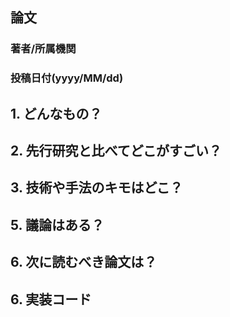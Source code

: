 ## 論文

### 著者/所属機関

### 投稿日付(yyyy/MM/dd)

## 1. どんなもの？

## 2. 先行研究と比べてどこがすごい？

## 3. 技術や手法のキモはどこ？

## 5. 議論はある？

## 6. 次に読むべき論文は？

## 6. 実装コード
